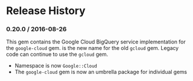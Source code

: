 # Release History

### 0.20.0 / 2016-08-26

This gem contains the Google Cloud BigQuery service implementation for the `google-cloud` gem. is the new name for the old `gcloud` gem. Legacy code can continue to use the `gcloud` gem.

* Namespace is now `Google::Cloud`
* The `google-cloud` gem is now an umbrella package for individual gems
